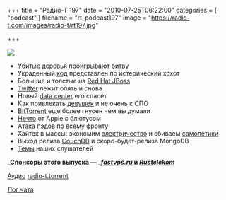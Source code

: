 +++
title = "Радио-Т 197"
date = "2010-07-25T06:22:00"
categories = [ "podcast",]
filename = "rt_podcast197"
image = "https://radio-t.com/images/radio-t/rt197.jpg"

+++

![](https://radio-t.com/images/radio-t/rt197.jpg)

- Убитые деревья проигрывают [битву](http://mashable.com/2010/07/19/amazon-kindle-sales/)
- Украденный [код](http://www.opennet.ru/opennews/art.shtml?num=27269) представлен по истерический хохот
- Большие и толстые на [Red Hat JBoss](http://www.opennet.ru/opennews/art.shtml?num=27346)
- [Twitter](http://mashable.com/2010/07/21/twitter-scalability/) лежит опять и снова
- Новый [data center](http://www.readwriteweb.com/archives/twitter_to_move_into_custom-built_data_center.php) его спасет
- Как привлекать [девушек](http://www.opennet.ru/opennews/art.shtml?num=27323) и не очень к СПО
- [BitTorrent](http://arstechnica.com/tech-policy/news/2010/07/only-03-of-files-on-bit-torrent-confirmed-to-be-legal.ars) еще более гнусен чем вы думали
- [Нечто](http://arstechnica.com/apple/news/2010/07/magic-trackpad-joining-mouse-in-attempt-to-thwart-voldemort-1.ars) от Apple с блютусом
- Атака [пэдов](http://www.wired.com/gadgetlab/2010/07/lenovo-promises-android-tablet-by-year-end/) по всему фронту
- Хайтек в массы: экономим [электричество](http://dvice.com/archives/2010/07/turn-your-toile.php) и сбиваем [самолетики](http://dvice.com/archives/2010/07/laser-cannon-th.php)
- Выход релиза [CouchDB](http://www.dzone.com/links/r/apache_unveils_a_polished_couchdb_10.html) и скоро-будет-релиза MongoDB
- [Темы](/p/2010/07/21/prep-197/) наших слушателей

**_Спонсоры этого выпуска — _[_fastvps.ru_](http://fastvps.ru/) и [_Rustelekom_](http://robobill.net/)**

[Аудио](https://archive.rucast.net/radio-t/media/rt_podcast197.mp3)
[radio-t.torrent](http://www.radio-t.com/torrents/rt_podcast197.mp3.torrent)

[Лог чата](http://chat.radio-t.com/logs/radio-t-197.html)
<audio src="https://archive.rucast.net/radio-t/media/rt_podcast197.mp3" preload="none"></audio>
